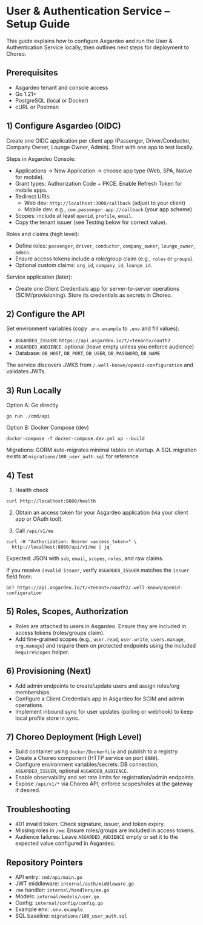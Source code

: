 # User & Authentication Service – Setup Guide

This guide explains how to configure Asgardeo and run the User & Authentication Service locally, then outlines next steps for deployment to Choreo.

## Prerequisites

- Asgardeo tenant and console access
- Go 1.21+
- PostgreSQL (local or Docker)
- cURL or Postman

## 1) Configure Asgardeo (OIDC)

Create one OIDC application per client app (Passenger, Driver/Conductor, Company Owner, Lounge Owner, Admin). Start with one app to test locally.

Steps in Asgardeo Console:
- Applications → New Application → choose app type (Web, SPA, Native for mobile).
- Grant types: Authorization Code + PKCE. Enable Refresh Token for mobile apps.
- Redirect URIs:
  - Web dev: `http://localhost:3000/callback` (adjust to your client)
  - Mobile dev: e.g., `com.passenger.app://callback` (your app scheme)
- Scopes: include at least `openid`, `profile`, `email`.
- Copy the tenant issuer (see Testing below for correct value).

Roles and claims (high level):
- Define roles: `passenger`, `driver`, `conductor`, `company_owner`, `lounge_owner`, `admin`.
- Ensure access tokens include a role/group claim (e.g., `roles` or `groups`).
- Optional custom claims: `org_id`, `company_id`, `lounge_id`.

Service application (later):
- Create one Client Credentials app for server-to-server operations (SCIM/provisioning). Store its credentials as secrets in Choreo.

## 2) Configure the API

Set environment variables (copy `.env.example` to `.env` and fill values):

- `ASGARDEO_ISSUER`: `https://api.asgardeo.io/t/<tenant>/oauth2`
- `ASGARDEO_AUDIENCE`: optional (leave empty unless you enforce audience)
- Database: `DB_HOST`, `DB_PORT`, `DB_USER`, `DB_PASSWORD`, `DB_NAME`

The service discovers JWKS from `/.well-known/openid-configuration` and validates JWTs.

## 3) Run Locally

Option A: Go directly
```
go run ./cmd/api
```

Option B: Docker Compose (dev)
```
docker-compose -f docker-compose.dev.yml up --build
```

Migrations: GORM auto-migrates minimal tables on startup. A SQL migration exists at `migrations/100_user_auth.sql` for reference.

## 4) Test

1) Health check
```
curl http://localhost:8080/health
```

2) Obtain an access token for your Asgardeo application (via your client app or OAuth tool).

3) Call `/api/v1/me`
```
curl -H "Authorization: Bearer <access_token>" \
  http://localhost:8080/api/v1/me | jq
```
Expected: JSON with `sub`, `email`, `scopes`, `roles`, and raw claims.

If you receive `invalid issuer`, verify `ASGARDEO_ISSUER` matches the `issuer` field from:
```
GET https://api.asgardeo.io/t/<tenant>/oauth2/.well-known/openid-configuration
```

## 5) Roles, Scopes, Authorization

- Roles are attached to users in Asgardeo. Ensure they are included in access tokens (roles/groups claim).
- Add fine-grained scopes (e.g., `user.read`, `user.write`, `users.manage`, `org.manage`) and require them on protected endpoints using the included `RequireScopes` helper.

## 6) Provisioning (Next)

- Add admin endpoints to create/update users and assign roles/org memberships.
- Configure a Client Credentials app in Asgardeo for SCIM and admin operations.
- Implement inbound sync for user updates (polling or webhook) to keep local profile store in sync.

## 7) Choreo Deployment (High Level)

- Build container using `docker/Dockerfile` and publish to a registry.
- Create a Choreo component (HTTP service on port `8080`).
- Configure environment variables/secrets: DB connection, `ASGARDEO_ISSUER`, optional `ASGARDEO_AUDIENCE`.
- Enable observability and set rate limits for registration/admin endpoints.
- Expose `/api/v1/*` via Choreo API; enforce scopes/roles at the gateway if desired.

## Troubleshooting

- 401 invalid token: Check signature, issuer, and token expiry.
- Missing roles in `/me`: Ensure roles/groups are included in access tokens.
- Audience failures: Leave `ASGARDEO_AUDIENCE` empty or set it to the expected value configured in Asgardeo.

## Repository Pointers

- API entry: `cmd/api/main.go`
- JWT middleware: `internal/auth/middleware.go`
- `/me` handler: `internal/handlers/me.go`
- Models: `internal/models/user.go`
- Config: `internal/config/config.go`
- Example env: `.env.example`
- SQL baseline: `migrations/100_user_auth.sql`

